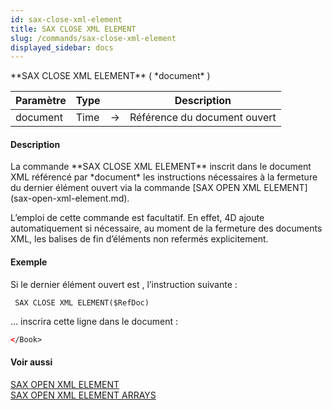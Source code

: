 ```yaml
---
id: sax-close-xml-element
title: SAX CLOSE XML ELEMENT
slug: /commands/sax-close-xml-element
displayed_sidebar: docs
---
```


<!--REF #_command_.SAX CLOSE XML ELEMENT.Syntax-->**SAX CLOSE XML ELEMENT** ( *document* )<!-- END REF-->
<!--REF #_command_.SAX CLOSE XML ELEMENT.Params-->
| Paramètre | Type |  | Description |
| --- | --- | --- | --- |
| document | Time | &rarr; | Référence du document ouvert |

<!-- END REF-->

#### Description 

<!--REF #_command_.SAX CLOSE XML ELEMENT.Summary-->La commande **SAX CLOSE XML ELEMENT** inscrit dans le document XML référencé par *document* les instructions nécessaires à la fermeture du dernier élément ouvert via la commande [SAX OPEN XML ELEMENT](sax-open-xml-element.md).<!-- END REF--> 

L’emploi de cette commande est facultatif. En effet, 4D ajoute automatiquement si nécessaire, au moment de la fermeture des documents XML, les balises de fin d’éléments non refermés explicitement.

#### Exemple 

Si le dernier élément ouvert est *<Book>*, l’instruction suivante :

```4d
 SAX CLOSE XML ELEMENT($RefDoc)
```

... inscrira cette ligne dans le document : 

```XML
</Book>
```

#### Voir aussi 

[SAX OPEN XML ELEMENT](sax-open-xml-element.md)  
[SAX OPEN XML ELEMENT ARRAYS](sax-open-xml-element-arrays.md)  